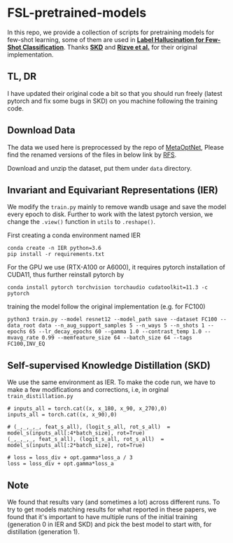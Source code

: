 # FSL-pretrained-models

In this repo, we provide a collection of scripts for pretraining models for few-shot learning, some of them are used in **[Label Hallucination for Few-Shot Classification](https://arxiv.org/abs/2112.03340)**. Thanks **[SKD](https://github.com/brjathu/SKD)** and **[Rizve et al.](https://github.com/nayeemrizve/invariance-equivariance)** for their original implementation.

## TL, DR
I have updated their original code a bit so that you should run freely (latest pytorch and fix some bugs in SKD) on you machine following the training code.

## Download Data
The data we used here is preprocessed by the repo of [MetaOptNet](https://github.com/kjunelee/MetaOptNet), Please find the renamed versions of the files in below link by [RFS](https://github.com/WangYueFt/rfs).

Download and unzip the dataset, put them under ```data``` directory.

## Invariant and Equivariant Representations (IER)
We modify the `train.py` mainly to remove wandb usage and save the model every epoch to disk. Further to work with the latest pytorch version, we change the `.view()` function in `utils` to `.reshape()`.

First creating a conda environment named IER
```
conda create -n IER python=3.6
pip install -r requirements.txt
```
For the GPU we use (RTX-A100 or A6000), it requires pytorch installation of CUDA11, thus further reinstall pytorch by
```
conda install pytorch torchvision torchaudio cudatoolkit=11.3 -c pytorch
```
training the model follow the original implementation (e.g. for FC100)
```
python3 train.py --model resnet12 --model_path save --dataset FC100 --data_root data --n_aug_support_samples 5 --n_ways 5 --n_shots 1 --epochs 65 --lr_decay_epochs 60 --gamma 1.0 --contrast_temp 1.0 --mvavg_rate 0.99 --memfeature_size 64 --batch_size 64 --tags FC100,INV_EQ
```

## Self-supervised Knowledge Distillation (SKD)
We use the same environment as IER. To make the code run, we have to make a few modifications and corrections, i.e, in orginal `train_distillation.py`
```
# inputs_all = torch.cat((x, x_180, x_90, x_270),0)
inputs_all = torch.cat((x, x_90),0)

# (_,_,_,_, feat_s_all), (logit_s_all, rot_s_all)  = model_s(inputs_all[:4*batch_size], rot=True)
(_,_,_,_, feat_s_all), (logit_s_all, rot_s_all)  = model_s(inputs_all[:2*batch_size], rot=True)

# loss = loss_div + opt.gamma*loss_a / 3
loss = loss_div + opt.gamma*loss_a 
```

## Note
We found that results vary (and sometimes a lot) across different runs. To try to get models matching results for what reported in these papers, we found that it's important to have multiple runs of the initial training (generation 0 in IER and SKD) and pick the best model to start with, for distillation (generation 1). 

